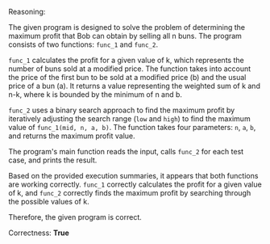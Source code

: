 Reasoning: 

The given program is designed to solve the problem of determining the maximum profit that Bob can obtain by selling all n buns. The program consists of two functions: `func_1` and `func_2`.

`func_1` calculates the profit for a given value of k, which represents the number of buns sold at a modified price. The function takes into account the price of the first bun to be sold at a modified price (b) and the usual price of a bun (a). It returns a value representing the weighted sum of k and n-k, where k is bounded by the minimum of n and b.

`func_2` uses a binary search approach to find the maximum profit by iteratively adjusting the search range (`low` and `high`) to find the maximum value of `func_1(mid, n, a, b)`. The function takes four parameters: `n`, `a`, `b`, and returns the maximum profit value.

The program's main function reads the input, calls `func_2` for each test case, and prints the result.

Based on the provided execution summaries, it appears that both functions are working correctly. `func_1` correctly calculates the profit for a given value of k, and `func_2` correctly finds the maximum profit by searching through the possible values of k.

Therefore, the given program is correct.

Correctness: **True**